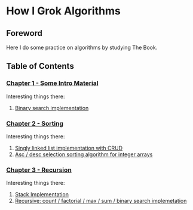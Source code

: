 # How I Grok Algorithms

## Foreword

Here I do some practice on algorithms by studying The Book.

## Table of Contents

### [Chapter 1 - Some Intro Material](https://github.com/DimkaIsALifelongLearner/Grokking-Algorithms-Study-Notes/tree/main/GROK-1-Introduction)

Interesting things there:

1. [Binary search implementation](https://github.com/DimkaIsALifelongLearner/Grokking-Algorithms-Study-Notes/blob/main/GROK-1-Introduction/BinarySearchImpl.playground/Contents.swift)

### [Chapter 2 - Sorting](https://github.com/DimkaIsALifelongLearner/Grokking-Algorithms-Study-Notes/tree/main/GROK-2-Sotring)

Interesting things there:

1. [Singly linked list implementation with CRUD](https://github.com/DimkaIsALifelongLearner/Grokking-Algorithms-Study-Notes/blob/main/GROK-2-Sotring/LinkedList.playground/Contents.swift)
2. [Asc / desc selection sorting algorithm for integer arrays](https://github.com/DimkaIsALifelongLearner/Grokking-Algorithms-Study-Notes/blob/main/GROK-2-Sotring/Sorting.playground/Contents.swift)

### [Chapter 3 - Recursion](https://github.com/DimkaIsALifelongLearner/Grokking-Algorithms-Study-Notes/tree/main/GROK-3-Recursion)

Interesting things there:

1. [Stack Implementation](https://github.com/DimkaIsALifelongLearner/Grokking-Algorithms-Study-Notes/tree/main/GROK-3-Recursion/Stack.playground)
2. [Recursive: count / factorial / max / sum / binary search  implemetation](https://github.com/DimkaIsALifelongLearner/Grokking-Algorithms-Study-Notes/blob/main/GROK-3-Recursion/Recursion.playground/Contents.swift)


